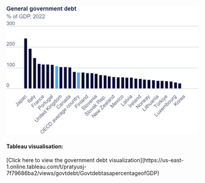 ![Govt debt ratio](viz-gen-govt-debt.png)

<h4>Tableau visualisation: </h3>
[Click here to view the government debt visualization](https://us-east-1.online.tableau.com/t/pratyusj-7f79686ba2/views/govtdebt/GovtdebtasapercentageofGDP)

